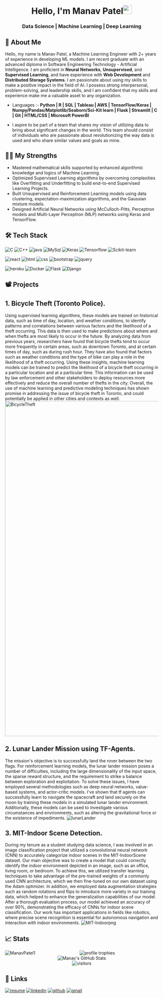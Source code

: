 <h1 align="center">Hello, I'm Manav Patel<img src="https://media.giphy.com/media/hvRJCLFzcasrR4ia7z/giphy.gif" width="29px" height="29px"></h1>
<h3 align="center">Data Science | Machine Learning | Deep Learning</h3>

## 🚀 About Me

<!-- I have consistently demonstrated the ability to perform effectively under pressure while managing multiple complex tasks simultaneously. I have a proven track record of achieving success in these challenging environments and approach each day with enthusiasm for learning and discovering new opportunities. My technical skills include a solid understanding of **Python**, **MYSQL**, **Django**, **Flask**, **Keras**, **TensorFlow**, and **PyTorch**. I possess expertise in working on intricate, medium-sized, and large-scale projects, and am able to work independently while also possessing strong communication skills. Additionally, I have a basic knowledge of integrating with back-end systems. -->

Hello, my name is Manav Patel, a Machine Learning Engineer with 2+ years of experience in developing ML models. I am recent graduate with an advanced diploma in Software Engineering Technology - Artificial Intelligence. I am proficient in **Neural Networks**, **Unsupervised**, and **Supervised Learning**, and have experience with **Web Development** and **Distributed Storage Systems**. I am passionate about using my skills to make a positive impact in the field of AI. I possess strong interpersonal, problem-solving, and leadership skills, and I am confident that my skills and experience make me a valuable asset to any organization.

- Languages :- **Python | R | SQL | Tableau | AWS | TensorFlow/Keras | Numpy/Pandas/Matplotlib/Seaborn/Sci-Kit learn | Flask | Streamlit | C | Git | HTML/CSS | Microsoft PowerBI**

- I aspire to be part of a team that shares my vision of utilizing data to bring about significant changes in the world. This team should consist of individuals who are passionate about revolutionizing the way data is used and who share similar values and goals as mine.

## 💪🏻 My Strengths
- Mastered mathematical skills supported by enhanced algorithmic knowledge and logics of Machine Learning.
- Optimized Supervised Learning algorithms by overcoming complexities like Overfitting and Underfitting to build end-to-end Supervised Learning Projects.
- Built Unsupervised and Reinforcement Learning models using data clustering, expectation-maximization algorithms, and the Gaussian mixture models.
- Designed Artificial Neural Networks using McCulloch-Pitts, Perceptron models and Multi-Layer Perceptron (MLP) networks using Keras and TensorFlow.

## 🛠️ Tech Stack

![C](https://img.shields.io/badge/C-323330?style=for-the-badge&logo=C&logoColor=F7DF1E)
![C++](https://img.shields.io/badge/C++-3776AB?style=for-the-badge&logo=C++&logoColor=white)
![java](https://img.shields.io/badge/Java-323330?style=for-the-badge&logo=java&logoColor=F7DF1E)
![MySql](https://img.shields.io/badge/MySql-323330?style=for-the-badge&logo=MySql&logoColor=F7DF1E)
![Keras](https://img.shields.io/badge/Python-323330?style=for-the-badge&logo=Python&logoColor=F7DF1E)
![Tensorflow](https://img.shields.io/badge/Python-323330?style=for-the-badge&logo=Python&logoColor=F7DF1E)
![Scikit-learn](https://img.shields.io/badge/Python-323330?style=for-the-badge&logo=Python&logoColor=F7DF1E)

![react](https://img.shields.io/badge/React-20232A?style=for-the-badge&logo=react&logoColor=61DAFB)
![html](https://img.shields.io/badge/HTML5-E34F26?style=for-the-badge&logo=html5&logoColor=white)
![css](https://img.shields.io/badge/CSS3-1572B6?style=for-the-badge&logo=css3&logoColor=white)
![bootstrap](https://img.shields.io/badge/Bootstrap-563D7C?style=for-the-badge&logo=bootstrap&logoColor=white)
![jquery](https://img.shields.io/badge/jQuery-0769AD?style=for-the-badge&logo=jquery&logoColor=white)

![heroku](https://img.shields.io/badge/Heroku-430098?style=for-the-badge&logo=heroku&logoColor=white)
![Docker](https://img.shields.io/badge/Docker-00C7B7?style=for-the-badge&logo=Docker&logoColor=white)
![Flask](https://img.shields.io/badge/Flask-00C7B7?style=for-the-badge&logo=Flask&logoColor=white)
![Django](https://img.shields.io/badge/Django-00C7B7?style=for-the-badge&logo=Django&logoColor=white)


## 📽️ Projects
## 1. Bicycle Theft (Toronto Police).

Using supervised learning algorithms, these models are trained on historical data, such as time of day, location, and weather conditions, to identify patterns and correlations between various factors and the likelihood of a theft occurring. This data is then used to make predictions about where and when thefts are most likely to occur in the future. By analyzing data from previous years, researchers have found that bicycle thefts tend to occur more frequently in certain areas, such as downtown Toronto, and at certain times of day, such as during rush hour. They have also found that factors such as weather conditions and the type of bike can play a role in the likelihood of a theft occurring. Using these insights, machine learning models can be trained to predict the likelihood of a bicycle theft occurring in a particular location and at a particular time. This information can be used by law enforcement and other stakeholders to deploy resources more effectively and reduce the overall number of thefts in the city. Overall, the use of machine learning and predictive modeling techniques has shown promise in addressing the issue of bicycle theft in Toronto, and could potentially be applied in other cities and contexts as well.
<img width="1097" alt="BicycleTheft" src="https://user-images.githubusercontent.com/90365773/233512102-859d6157-a2ca-4101-81f1-6011614b8838.png">

## 2. Lunar Lander Mission using TF-Agents.

The mission's objective is to successfully land the rover between the two flags. For reinforcement learning models, the lunar lander mission poses a number of difficulties, including the large dimensionality of the input space, the sparse reward structure, and the requirement to strike a balance between exploration and exploitation. To solve these issues, I have employed several methodologies such as deep neural networks, value-based systems, and actor-critic models. I've shown that tf agents can successfully learn to navigate the spacecraft and land securely on the moon by training these models in a simulated lunar lander environment. Additionally, these models can be used to investigate various circumstances and environments, such as altering the gravitational force or the existence of impediments.
![lunarLander](https://user-images.githubusercontent.com/90365773/233512126-42a4020b-e86f-4caa-85f3-9befac4e1a6c.gif)

## 3. MIT-Indoor Scene Detection.

During my tenure as a student studying data science, I was involved in an image classification project that utilized a convolutional neural network (CNN) to accurately categorize indoor scenes in the MIT-IndoorScene dataset. Our main objective was to create a model that could correctly identify the indoor environment depicted in an image, such as an office, living room, or bedroom. To achieve this, we utilized transfer learning techniques to take advantage of the pre-trained weights of a commonly used CNN architecture, which we then fine-tuned on our own dataset using the Adam optimizer. In addition, we employed data augmentation strategies such as random rotations and flips to introduce more variety in our training data, which helped to enhance the generalization capabilities of our model. After a thorough evaluation process, our model achieved an accuracy of over 90%, demonstrating the efficacy of CNNs for indoor scene classification. Our work has important applications in fields like robotics, where precise scene recognition is essential for autonomous navigation and interaction with indoor environments.
![MIT-Indoorpng](https://user-images.githubusercontent.com/90365773/233512135-55a13f68-127f-4afa-a4e3-52a9d26abddf.png)

## 📈 Stats

<img align="left" src="https://github-readme-stats.vercel.app/api/top-langs/?username=ManavPatel31&layout=compact&hide=html&theme=radical" alt="ManavPatel1" />

<div align="center">
    <img src="https://github-profile-trophy.vercel.app/?username=ManavPatel31&row=1&column=6&margin-h=8&theme=darkhub&count_private=true&margin-w=15&no-frame=true" alt="profile trophies" />
    <br />
    <img src="https://github-readme-stats.vercel.app/api?username=ManavPatel31&show_icons=true&hide_border=true" alt="Manav's GitHub Stats">
    <br />
    <img src="https://visitor-badge.laobi.icu/badge?page_id=ManavPatel31.ManavPatel31" alt="visitors">
</div>

## 🔗 Links

[![resume](https://img.shields.io/badge/Resume-4285F4?style=for-the-badge&logo=read-the-docs&logoColor=white)](https://drive.google.com/file/d/1i9R3gXIHe2AKOFKdQ2zTDf_uaS5O45mg/view?usp=drivesdk)
[![linkedin](https://img.shields.io/badge/Linked_In-0077B5?style=for-the-badge&logo=LinkedIn&logoColor=white)](https://www.linkedin.com/in/manav-patel-25326520a/)
[![github](https://img.shields.io/badge/GitHub-000000?style=for-the-badge&logo=GitHub&logoColor=white)](https://github.com/ManavPatel31)
[![gmail](https://img.shields.io/badge/Gmail-D14836?style=for-the-badge&logo=Gmail&logoColor=white)](manav.patel4251@gmail.com)
